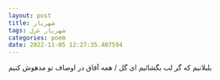 ```yaml
---
layout: post
title: شهریار
tags: شهریار غزل
categories: poem
date: 2022-11-05 12:27:35.407594
---
```


بلبلانیم که گر لب بگشائیم ای گل / همه آفاق در اوصاف تو مدهوش کنیم